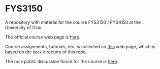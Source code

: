 # FYS3150
A repository with material for the course FYS3150 / FYS4150 at the University of Oslo

The official course web page is [here](https://www.uio.no/studier/emner/matnat/fys/FYS3150/h22/index.html).

Course assignments, tutorials, etc. is collected on [this](https://anderkve.github.io/FYS3150/intro.html) web page, which is based on the `book` directory of this repo.

The non-public discussion forum for the course is [here](https://github.uio.no/anderkve/FYS3150-forum/issues).
